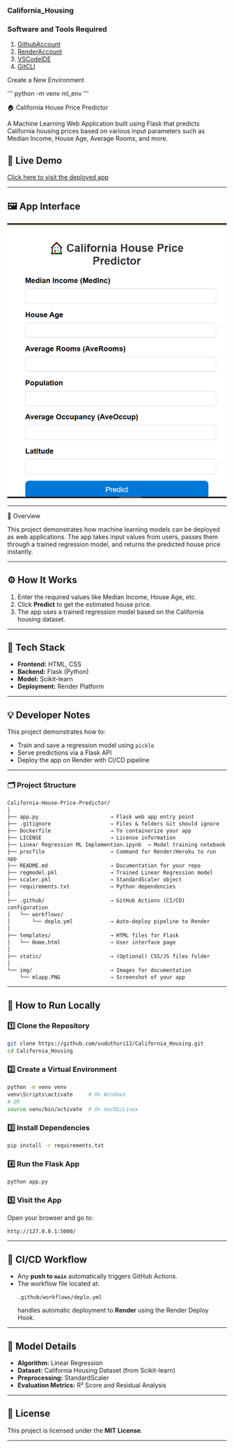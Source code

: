 ### California_Housing

### Software and Tools Required

1. [GithubAccount](https://github.com)
2. [RenderAccount](https://dashboard.render.com/)
3. [VSCodeIDE](https://code.visualstudio.com/)
4. [GitCLI](https://cli.github.com/)


Create a New Environment

'''
python -m venv ml_env
'''

🏠 California House Price Predictor

A Machine Learning Web Application built using Flask that predicts California housing prices based on various input parameters such as Median Income, House Age, Average Rooms, and more.

## 🚀 Live Demo

[Click here to visit the deployed app](https://california-housing-iooz.onrender.com)

---

## 🖼️ App Interface

![California House Price Predictor](img/mlapp.PNG)

---

🧠 Overview

This project demonstrates how machine learning models can be deployed as web applications.
The app takes input values from users, passes them through a trained regression model, and returns the predicted house price instantly.

---

## ⚙️ How It Works
1. Enter the required values like Median Income, House Age, etc.  
2. Click **Predict** to get the estimated house price.  
3. The app uses a trained regression model based on the California housing dataset.

---

## 🧩 Tech Stack
- **Frontend:** HTML, CSS  
- **Backend:** Flask (Python)  
- **Model:** Scikit-learn  
- **Deployment:** Render Platform  

---

## 💡 Developer Notes
This project demonstrates how to:
- Train and save a regression model using `pickle`
- Serve predictions via a Flask API
- Deploy the app on Render with CI/CD pipeline
 
---
### 🗂️ Project Structure

```
California-House-Price-Predictor/
│
├── app.py                       → Flask web app entry point  
├── .gitignore                   → Files & folders Git should ignore  
├── Dockerfile                   → To containerize your app  
├── LICENSE                      → License information  
├── Linear Regression ML Implemention.ipynb  → Model training notebook  
├── procfile                     → Command for Render/Heroku to run app  
├── README.md                    → Documentation for your repo  
├── regmodel.pkl                 → Trained Linear Regression model  
├── scaler.pkl                   → StandardScaler object  
├── requirements.txt             → Python dependencies  
│
├── .github/                     → GitHub Actions (CI/CD) configuration  
│   └── workflows/  
│       └── deplo.yml            → Auto-deploy pipeline to Render  
│
├── templates/                   → HTML files for Flask  
│   └── Home.html                → User interface page  
│
├── static/                      → (Optional) CSS/JS files folder  
│
└── img/                         → Images for documentation  
    └── mlapp.PNG                → Screenshot of your app
```
---
## 🚀 How to Run Locally

### 1️⃣ Clone the Repository
```bash
git clone https://github.com/vuduthuri12/California_Housing.git
cd California_Housing
```

### 2️⃣ Create a Virtual Environment
```bash
python -m venv venv
venv\Scripts\activate     # On Windows
# OR
source venv/bin/activate  # On macOS/Linux
```

### 3️⃣ Install Dependencies
```bash
pip install -r requirements.txt
```

### 4️⃣ Run the Flask App
```bash
python app.py
```

### 5️⃣ Visit the App
Open your browser and go to:
```
http://127.0.0.1:5000/
```

---

## 🔁 CI/CD Workflow

- Any **push to `main`** automatically triggers GitHub Actions.  
- The workflow file located at:
  ```
  .github/workflows/deplo.yml
  ```
  handles automatic deployment to **Render** using the Render Deploy Hook.

---

## 🧰 Model Details

- **Algorithm:** Linear Regression  
- **Dataset:** California Housing Dataset (from Scikit-learn)  
- **Preprocessing:** StandardScaler  
- **Evaluation Metrics:** R² Score and Residual Analysis  

---

## 📄 License

This project is licensed under the **MIT License**.

---
